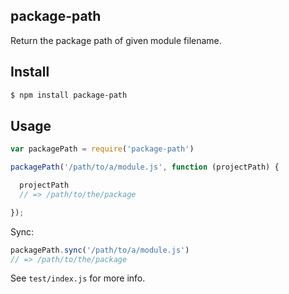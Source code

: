 ## package-path

Return the package path of given module filename.

## Install

```bash
$ npm install package-path
```

## Usage

```js
var packagePath = require('package-path')

packagePath('/path/to/a/module.js', function (projectPath) {

  projectPath
  // => /path/to/the/package

});
```

Sync:

```js
packagePath.sync('/path/to/a/module.js')
// => /path/to/the/package
```

See `test/index.js` for more info.
